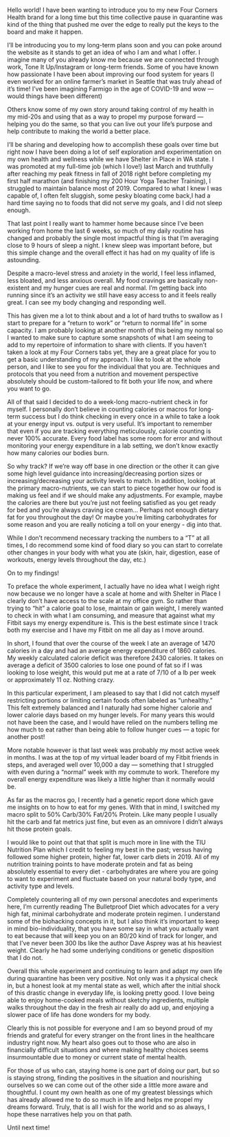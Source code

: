 Hello world! I have been wanting to introduce you to my new Four Corners Health brand for a long time but this time collective pause in quarantine was kind of the thing that pushed me over the edge to really put the keys to the board and make it happen. 

I’ll be introducing you to my long-term plans soon and you can poke around the website as it stands to get an idea of who I am and what I offer. I imagine many of you already know me because we are connected through work, Tone It Up/Instagram or long-term friends. Some of you have known how passionate I have been about improving our food system for years (I even worked for an online farmer’s market in Seattle that was truly ahead of it’s time! I’ve been imagining Farmigo in the age of COVID-19 and wow — would things have been different) 

Others know some of my own story around taking control of my health in my mid-20s and using that as a way to propel my purpose forward — helping you do the same, so that you can live out your life’s purpose and help contribute to making the world a better place. 

I’ll be sharing and developing how to accomplish these goals over time but right now I have been doing a lot of self exploration and experimentation on my own health and wellness while we have Shelter in Place in WA state. I was promoted at my full-time job (which I love!) last March and truthfully after reaching my peak fitness in fall of 2018 right before completing my first half marathon (and finishing my 200 Hour Yoga Teacher Training), I struggled to maintain balance most of 2019. Compared to what I knew I was capable of, I often felt sluggish, some pesky bloating come back,I had a hard time saying no to foods that did not serve my goals, and I did not sleep enough.

That last point I really want to hammer home because since I’ve been working from home the last 6 weeks, so much of my daily routine has changed and probably the single most impactful thing is that I’m averaging close to 9 hours of sleep a night. I knew sleep was important before, but this simple change and the overall effect it has had on my quality of life is astounding. 

Despite a macro-level stress and anxiety in the world, I feel less inflamed, less bloated, and less anxious overall. My food cravings are basically non-existent and my hunger cues are real and normal. I’m getting back into running since it’s an activity we still have easy access to and it feels really great. I can see my body changing and responding well. 

This has given me a lot to think about and a lot of hard truths to swallow as I start to prepare for a “return to work” or “return to normal life” in some capacity. I am probably looking at another month of this being my normal so I wanted to make sure to capture some snapshots of what I am seeing to add to my repertoire of information to share with clients. If you haven’t taken a look at my Four Corners tabs yet, they are a great place for you to get a basic understanding of my approach. I like to look at the whole person, and I like to see you for the individual that you are. Techniques and protocols that you need from a nutrition and movement perspective absolutely should be custom-tailored to fit both your life now, and where you want to go. 

All of that said I decided to do a week-long macro-nutrient check in for myself. I personally don’t believe in counting calories or macros for long-term success but I do think checking in every once in a while to take a look at your energy input vs. output is very useful. It’s important to remember that even if you are tracking everything meticulously, calorie counting is never 100% accurate. Every food label has some room for error and without monitoring your energy expenditure in a lab setting, we don’t know exactly how many calories our bodies burn. 

So why track? If we’re way off base in one direction or the other it can give some high level guidance into increasing/decreasing portion sizes or increasing/decreasing your activity levels to match. In addition, looking at the primary macro-nutrients, we can start to piece together how our food is making us feel and if we should make any adjustments. For example, maybe the calories are there but you’re just not feeling satisfied as you get ready for bed and you’re always craving ice cream… Perhaps not enough dietary fat for you throughout the day! Or maybe you’re limiting carbohydrates for some reason and you are really noticing a toll on your energy - dig into that. 

While I don’t recommend necessary tracking the numbers to a “T” at all times, I do recommend some kind of food diary so you can start to correlate other changes in your body with what you ate (skin, hair, digestion, ease of workouts, energy levels throughout the day, etc.) 

On to my findings! 

To preface the whole experiment, I actually have no idea what I weigh right now because we no longer have a scale at home and with Shelter in Place I clearly don’t have access to the scale at my office gym. So rather than trying  to “hit” a calorie goal to lose, maintain or gain weight, I merely wanted to check in with what I am consuming, and measure that against what my Fitbit says my energy expenditure is. This is the best estimate since I track both my exercise and I have my Fitbit on me all day as I move around. 

In short, I found that over the course of the week I ate an average of 1470 calories in a day and had an average energy expenditure of 1860 calories. My weekly calculated calorie deficit was therefore 2430 calories. It takes on average a deficit of 3500 calories to lose one pound of fat so if I was looking to lose weight, this would put me at a rate of 7/10 of a lb per week or approximately 11 oz. Nothing crazy. 

In this particular experiment, I am pleased to say that I did not catch myself restricting portions or limiting certain foods often labeled as “unhealthy.” This felt extremely balanced and I naturally had some higher calorie and lower calorie days based on my hunger levels. For many years this would not have been the case, and I would have relied on the numbers telling me how much to eat rather than being able to follow hunger cues — a topic for another post! 

More notable however is that last week was probably my most active week in months. I was at the top of my virtual leader board of my Fitbit friends in steps, and averaged well over 10,000 a day — something that I struggled with even during a “normal” week with my commute to work. Therefore my overall energy expenditure was likely a little higher than it normally would be. 

As far as the macros go, I recently had a genetic report done which gave me insights on to how to eat for my genes. With that in mind, I switched my macro split to 50% Carb/30% Fat/20% Protein. Like many people I usually hit the carb and fat metrics just fine, but even as an omnivore I didn’t always hit those protein goals. 

I would like to point out that that split is much more in line with the TIU Nutrition Plan which I credit to feeling my best in the past; versus having followed some higher protein, higher fat, lower carb diets in 2019. All of my nutrition training points to have moderate protein and fat as being absolutely essential to every diet - carbohydrates are where you are going to want to experiment and fluctuate based on your natural body type, and activity type and levels. 

Completely countering all of my own personal anecdotes and experiments here, I’m currently reading The Bulletproof Diet which advocates for a very high fat, minimal carbohydrate and moderate protein regimen. I understand some of the biohacking concepts in it, but I also think it’s important to keep in mind bio-individuality, that you have some say in what you actually want to eat because that will keep you on an 80/20 kind of track for longer, and that I’ve never been 300 lbs like the author Dave Asprey was at his heaviest weight. Clearly he had some underlying conditions or genetic disposition that I do not. 

Overall this whole experiment and continuing to learn and adapt my own life during quarantine has been very positive. Not only was it a physical check in, but a honest look at my mental state as well, which after the initial shock of this drastic change in everyday life, is looking pretty good. I love being able to enjoy home-cooked meals without sketchy ingredients, multiple walks throughout the day in the fresh air really do add up, and enjoying a slower pace of life has done wonders for my body. 

Clearly this is not possible for everyone and I am so beyond proud of my friends and grateful for every stranger on the front lines in the healthcare industry right now. My heart also goes out to those who are also in financially difficult situations and where making healthy choices seems insurmountable due to money or current state of mental health. 

For those of us who can, staying home is one part of doing our part, but so is staying strong, finding the positives in the situation and nourishing ourselves so we can come out of the other side a little more aware and thoughtful. I count my own health as one of my greatest blessings which has already allowed me to do so much in life and helps me propel my dreams forward. Truly, that is all I wish for the world and so as always, I hope these narratives help you on that path. 

Until next time! 
